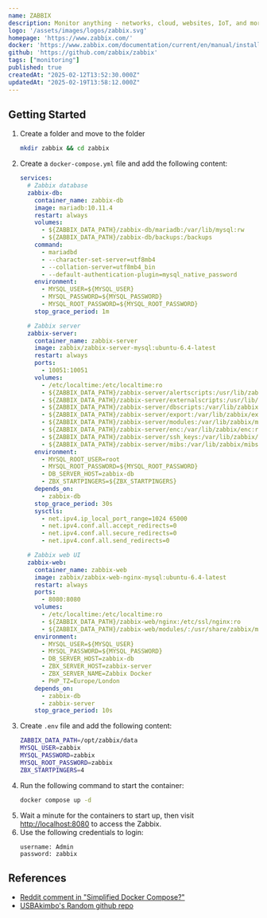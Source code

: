```yaml
---
name: ZABBIX
description: Monitor anything - networks, cloud, websites, IoT, and more. Any time and anywhere.
logo: '/assets/images/logos/zabbix.svg'
homepage: 'https://www.zabbix.com/'
docker: 'https://www.zabbix.com/documentation/current/en/manual/installation/containers'
github: 'https://github.com/zabbix/zabbix'
tags: ["monitoring"]
published: true
createdAt: "2025-02-12T13:52:30.000Z"
updatedAt: "2025-02-19T13:58:12.000Z"
---
```


## Getting Started

1. Create a folder and move to the folder
    ```bash
    mkdir zabbix && cd zabbix
    ```
2. Create a `docker-compose.yml` file and add the following content:
    ```yaml
    services:
      # Zabbix database
      zabbix-db:
        container_name: zabbix-db
        image: mariadb:10.11.4
        restart: always
        volumes:
          - ${ZABBIX_DATA_PATH}/zabbix-db/mariadb:/var/lib/mysql:rw
          - ${ZABBIX_DATA_PATH}/zabbix-db/backups:/backups
        command:
          - mariadbd
          - --character-set-server=utf8mb4
          - --collation-server=utf8mb4_bin
          - --default-authentication-plugin=mysql_native_password
        environment:
          - MYSQL_USER=${MYSQL_USER}
          - MYSQL_PASSWORD=${MYSQL_PASSWORD}
          - MYSQL_ROOT_PASSWORD=${MYSQL_ROOT_PASSWORD}
        stop_grace_period: 1m

      # Zabbix server
      zabbix-server:
        container_name: zabbix-server
        image: zabbix/zabbix-server-mysql:ubuntu-6.4-latest
        restart: always
        ports:
          - 10051:10051
        volumes:
          - /etc/localtime:/etc/localtime:ro
          - ${ZABBIX_DATA_PATH}/zabbix-server/alertscripts:/usr/lib/zabbix/alertscripts:ro
          - ${ZABBIX_DATA_PATH}/zabbix-server/externalscripts:/usr/lib/zabbix/externalscripts:ro
          - ${ZABBIX_DATA_PATH}/zabbix-server/dbscripts:/var/lib/zabbix/dbscripts:ro
          - ${ZABBIX_DATA_PATH}/zabbix-server/export:/var/lib/zabbix/export:rw
          - ${ZABBIX_DATA_PATH}/zabbix-server/modules:/var/lib/zabbix/modules:ro
          - ${ZABBIX_DATA_PATH}/zabbix-server/enc:/var/lib/zabbix/enc:ro
          - ${ZABBIX_DATA_PATH}/zabbix-server/ssh_keys:/var/lib/zabbix/ssh_keys:ro
          - ${ZABBIX_DATA_PATH}/zabbix-server/mibs:/var/lib/zabbix/mibs:ro
        environment:
          - MYSQL_ROOT_USER=root
          - MYSQL_ROOT_PASSWORD=${MYSQL_ROOT_PASSWORD}
          - DB_SERVER_HOST=zabbix-db
          - ZBX_STARTPINGERS=${ZBX_STARTPINGERS}
        depends_on:
          - zabbix-db
        stop_grace_period: 30s
        sysctls:
          - net.ipv4.ip_local_port_range=1024 65000
          - net.ipv4.conf.all.accept_redirects=0
          - net.ipv4.conf.all.secure_redirects=0
          - net.ipv4.conf.all.send_redirects=0

      # Zabbix web UI
      zabbix-web:
        container_name: zabbix-web
        image: zabbix/zabbix-web-nginx-mysql:ubuntu-6.4-latest
        restart: always
        ports:
          - 8080:8080
        volumes:
          - /etc/localtime:/etc/localtime:ro
          - ${ZABBIX_DATA_PATH}/zabbix-web/nginx:/etc/ssl/nginx:ro
          - ${ZABBIX_DATA_PATH}/zabbix-web/modules/:/usr/share/zabbix/modules/:ro
        environment:
          - MYSQL_USER=${MYSQL_USER}
          - MYSQL_PASSWORD=${MYSQL_PASSWORD}
          - DB_SERVER_HOST=zabbix-db
          - ZBX_SERVER_HOST=zabbix-server
          - ZBX_SERVER_NAME=Zabbix Docker
          - PHP_TZ=Europe/London
        depends_on:
          - zabbix-db
          - zabbix-server
        stop_grace_period: 10s
    ```
3. Create `.env` file and add the following content:
    ```bash
    ZABBIX_DATA_PATH=/opt/zabbix/data
    MYSQL_USER=zabbix
    MYSQL_PASSWORD=zabbix
    MYSQL_ROOT_PASSWORD=zabbix
    ZBX_STARTPINGERS=4
    ```
5. Run the following command to start the container:
    ```bash
    docker compose up -d
    ```
6. Wait a minute for the containers to start up, then visit [http://localhost:8080](http://localhost:8080) to access the Zabbix.
7. Use the following credentials to login:
    ```
    username: Admin
    password: zabbix
    ```

## References
  - [Reddit comment in "Simplified Docker Compose?"](https://www.reddit.com/r/zabbix/comments/16jnhul/comment/k0rw7bg)
  - [USBAkimbo's Random github repo](https://github.com/USBAkimbo/Random/blob/master/Docker/zabbix-example.yml)